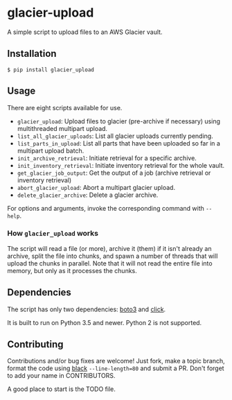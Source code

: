 # glacier-upload

A simple script to upload files to an AWS Glacier vault.

## Installation

```
$ pip install glacier_upload
```

## Usage

There are eight scripts available for use.

- `glacier_upload`: Upload files to glacier (pre-archive if necessary) using multithreaded multipart upload.
- `list_all_glacier_uploads`: List all glacier uploads currently pending.
- `list_parts_in_upload`: List all parts that have been uploaded so far in a multipart upload batch.
- `init_archive_retrieval`: Initiate retrieval for a specific archive.
- `init_inventory_retrieval`: Initiate inventory retrieval for the whole vault.
- `get_glacier_job_output`: Get the output of a job (archive retrieval or inventory retrieval)
- `abort_glacier_upload`: Abort a multipart glacier upload.
- `delete_glacier_archive`: Delete a glacier archive.

For options and arguments, invoke the corresponding command with `--help`.

### How `glacier_upload` works

The script will read a file (or more), archive it (them) if it isn't already an archive, split the file into chunks, and spawn a number of threads that will upload the chunks in parallel. Note that it will not read the entire file into memory, but only as it processes the chunks.

## Dependencies

The script has only two dependencies: [boto3](https://github.com/boto/boto3/) and [click](http://click.pocoo.org).

It is built to run on Python 3.5 and newer. Python 2 is not supported.

## Contributing

Contributions and/or bug fixes are welcome! Just fork, make a topic branch, format the code using [black](https://github.com/python/black) `--line-length=80` and submit a PR. Don't forget to add your name in CONTRIBUTORS.

A good place to start is the TODO file.
